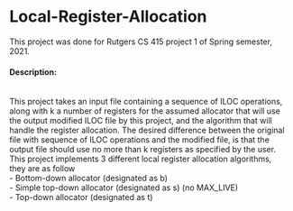 # Local-Register-Allocation
<p>
This project was done for Rutgers CS 415 project 1 of Spring semester, 2021.
</p>
<h4>Description:</h4>
<br>	This project takes an input file containing a sequence of ILOC operations,
<br>	along with k a number of registers for the assumed allocator that will use
<br>	the output modified ILOC file by this project, and the algorithm that will
<br>	handle the register allocation. The desired difference between the original
<br>	file with sequence of ILOC operations and the modified file, is that the
<br>	output file should use no more than k registers as specified by the user.
<br>	This project implements 3 different local register allocation algorithms,
<br>	they are as follow
		<br> - Bottom-down allocator (designated as b)
		<br> - Simple top-down allocator (designated as s) (no MAX_LIVE)
		<br> - Top-down allocator (designated as t)
	
	
